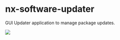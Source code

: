 # nx-software-updater
GUI Updater application to manage package updates.

![](https://i.imgur.com/4DyGF0d.png)
